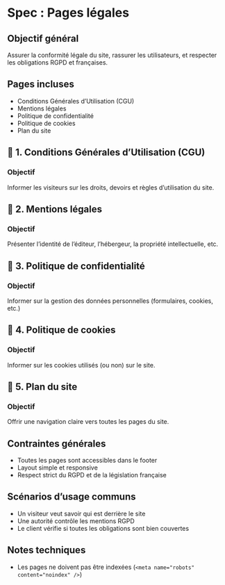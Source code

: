# Spec : Pages légales

## Objectif général
Assurer la conformité légale du site, rassurer les utilisateurs, et respecter les obligations RGPD et françaises.

## Pages incluses
- Conditions Générales d’Utilisation (CGU)
- Mentions légales
- Politique de confidentialité
- Politique de cookies
- Plan du site

## 🔹 1. Conditions Générales d’Utilisation (CGU)

### Objectif
Informer les visiteurs sur les droits, devoirs et règles d’utilisation du site.

## 🔹 2. Mentions légales

### Objectif
Présenter l’identité de l’éditeur, l’hébergeur, la propriété intellectuelle, etc.

## 🔹 3. Politique de confidentialité

### Objectif
Informer sur la gestion des données personnelles (formulaires, cookies, etc.)

## 🔹 4. Politique de cookies

### Objectif
Informer sur les cookies utilisés (ou non) sur le site.

## 🔹 5. Plan du site

### Objectif
Offrir une navigation claire vers toutes les pages du site.

## Contraintes générales

- Toutes les pages sont accessibles dans le footer
- Layout simple et responsive
- Respect strict du RGPD et de la législation française

## Scénarios d’usage communs

- Un visiteur veut savoir qui est derrière le site
- Une autorité contrôle les mentions RGPD
- Le client vérifie si toutes les obligations sont bien couvertes

## Notes techniques

- Les pages ne doivent pas être indexées (`<meta name="robots" content="noindex" />`)
